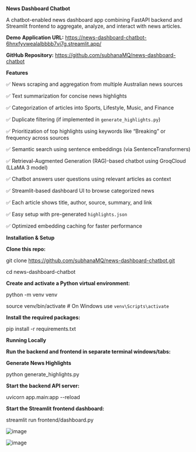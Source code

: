 **News Dashboard Chatbot**

A chatbot-enabled news dashboard app combining FastAPI backend and Streamlit frontend to aggregate, analyze, and interact with news articles.

**Demo**
**Application URL:** https://news-dashboard-chatbot-6hnxfyvwealalbbbb7vj7g.streamlit.app/

**GitHub Repository:** https://github.com/subhanaMQ/news-dashboard-chatbot

**Features**

✅ News scraping and aggregation from multiple Australian news sources

✅ Text summarization for concise news highlights

✅ Categorization of articles into Sports, Lifestyle, Music, and Finance

✅ Duplicate filtering (if implemented in `generate_highlights.py`)

✅ Prioritization of top highlights using keywords like “Breaking” or frequency across sources

✅ Semantic search using sentence embeddings (via SentenceTransformers)

✅ Retrieval-Augmented Generation (RAG)-based chatbot using GroqCloud (LLaMA 3 model)

✅ Chatbot answers user questions using relevant articles as context

✅ Streamlit-based dashboard UI to browse categorized news

✅ Each article shows title, author, source, summary, and link

✅ Easy setup with pre-generated `highlights.json`

✅ Optimized embedding caching for faster performance

**Installation & Setup**

**Clone this repo:**

git clone https://github.com/subhanaMQ/news-dashboard-chatbot.git

cd news-dashboard-chatbot

**Create and activate a Python virtual environment:**


python -m venv venv

source venv/bin/activate  # On Windows use `venv\Scripts\activate`

**Install the required packages:**

pip install -r requirements.txt

**Running Locally**

**Run the backend and frontend in separate terminal windows/tabs:**

**Generate News Highlights**

python generate_highlights.py

**Start the backend API server:**

uvicorn app.main:app --reload

**Start the Streamlit frontend dashboard:**

streamlit run frontend/dashboard.py

![image](https://github.com/user-attachments/assets/3c8d9b49-e4a7-46f4-8455-cc251c318ae2)

![image](https://github.com/user-attachments/assets/f9405d84-a6d8-47a4-97aa-e7befa6d20e9)


